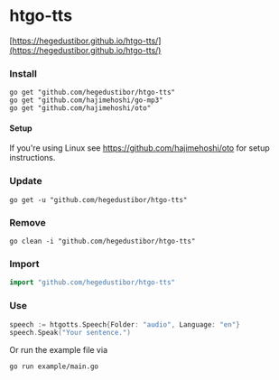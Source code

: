 # htgo-tts
[https://hegedustibor.github.io/htgo-tts/](https://hegedustibor.github.io/htgo-tts/)

### Install
```
go get "github.com/hegedustibor/htgo-tts"
go get "github.com/hajimehoshi/go-mp3"
go get "github.com/hajimehoshi/oto"
```

#### Setup

If you're using Linux see https://github.com/hajimehoshi/oto for setup instructions.

### Update
```
go get -u "github.com/hegedustibor/htgo-tts"
```

### Remove
```
go clean -i "github.com/hegedustibor/htgo-tts"
```

### Import
```go
import "github.com/hegedustibor/htgo-tts"
```

### Use
```go
speech := htgotts.Speech{Folder: "audio", Language: "en"}
speech.Speak("Your sentence.")
```
Or run the example file via
``` 
go run example/main.go
```